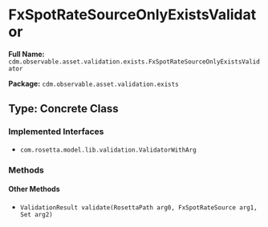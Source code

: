 # FxSpotRateSourceOnlyExistsValidator

**Full Name:** `cdm.observable.asset.validation.exists.FxSpotRateSourceOnlyExistsValidator`

**Package:** `cdm.observable.asset.validation.exists`

## Type: Concrete Class

### Implemented Interfaces

- `com.rosetta.model.lib.validation.ValidatorWithArg`

### Methods

#### Other Methods

- `ValidationResult validate(RosettaPath arg0, FxSpotRateSource arg1, Set arg2)`

